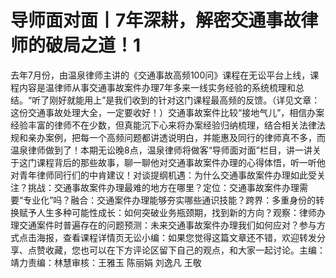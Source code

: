 # 导师面对面丨7年深耕，解密交通事故律师的破局之道！1

去年7月份，由温泉律师主讲的《交通事故高频100问》课程在无讼平台上线，课程内容是温律师从事交通事故案件办理7年多来一线实务经验的系统梳理和总结。“听了刚好就能用上”是我们收到的针对这门课程最高频的反馈。（详见文章：这份交通事故处理大全，一定要收好！）交通事故案件比较“接地气儿”，相信办案经验丰富的律师不在少数，但真能沉下心来将办案经验归纳梳理，结合相关法律法规和亲办案例，把每一个高频问题都讲透说明白，并能惠及同行的律师真不多，而温泉律师做到了！本期无讼晚8点，温泉律师将做客“导师面对面”栏目，讲一讲关于这门课程背后的那些故事，聊一聊他对交通事故案件办理的心得体悟，听一听他对青年律师同行们的中肯建议！对谈提纲机遇：为什么交通事故案件办理如此受关注？挑战：交通事故案件办理最难的地方在哪里？定位：交通事故案件办理需要“专业化”吗？融合：交通案件办理能够夯实哪些通识技能？跨界：多重身份的转换赋予人生多种可能性成长：如何突破业务瓶颈期，找到新的方向？观察：律师办理交通案件时普遍存在的问题预测：未来交通事故案件办理我们如何应对？参与方式点击海报，查看课程详情页无讼小编：如果您觉得这篇文章还不错，欢迎转发分享、点赞收藏，您也可以在下方评论区留下自己的观点，和大家一起讨论。主编：靖力责编：林慧审核：王雅玉 陈丽娟 刘逸凡 王敬

